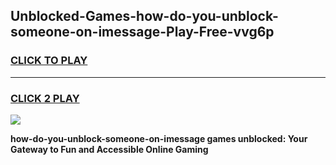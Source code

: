 
## Unblocked-Games-how-do-you-unblock-someone-on-imessage-Play-Free-vvg6p
<h3>
<a href="https://premium76.site?title=how-do-you-unblock-someone-on-imessage&ref=20M">CLICK TO PLAY</a></h3>
<hr>

<h3>
<a href="https://premium76.site?title=how-do-you-unblock-someone-on-imessage&ref=20M">CLICK 2 PLAY</a>
  
</h3>

<a href="https://premium76.site?title=how-do-you-unblock-someone-on-imessage&ref=19M"><img src="https://clearcache.store/games.png"></a>


**how-do-you-unblock-someone-on-imessage games unblocked: Your Gateway to Fun and Accessible Online Gaming**
